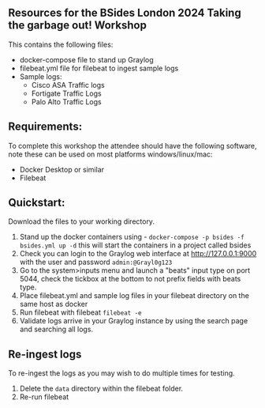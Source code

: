 ## Resources for the BSides London 2024 Taking the garbage out! Workshop

This contains the following files:
- docker-compose file to stand up Graylog
- filebeat.yml file for filebeat to ingest sample logs
- Sample logs:
    - Cisco ASA Traffic logs
    - Fortigate Traffic Logs
    - Palo Alto Traffic Logs

## Requirements:

To complete this workshop the attendee should have the following software, note these can be used on most platforms windows/linux/mac:

- Docker Desktop or similar
- Filebeat

## Quickstart:

Download the files to your working directory.

1. Stand up the docker containers using - `docker-compose -p bsides -f bsides.yml up -d` this will start the containers in a project called bsides
2. Check you can login to the Graylog web interface at http://127.0.0.1:9000 with the user and password `admin:@Grayl0g123`
3. Go to the system>inputs menu and launch a "beats" input type on port 5044, check the tickbox at the bottom to not prefix fields with beats type.
4. Place filebeat.yml and sample log files in your filebeat directory on the same host as docker
5. Run filebeat with filebeat `filebeat -e`
6. Validate logs arrive in your Graylog instance by using the search page and searching all logs.

## Re-ingest logs

To re-ingest the logs as you may wish to do multiple times for testing.

1. Delete the `data` directory within the filebeat folder.
2. Re-run filebeat
